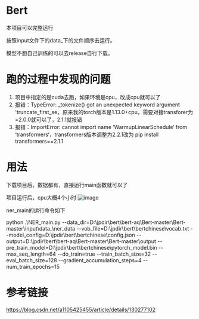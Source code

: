 # Bert
本项目可以完整运行


按照input文件下的data_下的文件顺序去运行。


模型不想自己训练的可以去release自行下载。


# 跑的过程中发现的问题
1. 项目中指定的是cuda去跑，如果环境是cpu，改成cpu就可以了
2. 报错：TypeError: _tokenize() got an unexpected keyword argument 'truncate_first_se，原来我的torch版本是1.13.0+cpu，需要对接transforer为=2.0.0就可以了，2.1.1就报错
3. 报错：ImportError: cannot import name ‘WarmupLinearSchedule‘ from ‘transformers‘，transformers版本调整为2.2.1改为 pip install transformers==2.1.1



# 用法
下载项目后，数据都有，直接运行main函数就可以了

项目运行后，cpu大概4个小时
![image](https://github.com/likeqiang1001/Bert-aq/assets/12680223/0c104f57-a8a4-487b-a66f-fdb2ca9ace31)

ner_main的运行命令如下

python .\NER_main.py --data_dir=D:\\jpdir\\bert\\bert-aq\\Bert-master\\Bert-master\\input\\data_\\ner_data --vob_file=D:\\jpdir\\bert\\bertchinese\\vocab.txt --model_config=D:\\jpdir\\bert\\bertchinese\\config.json --output=D:\\jpdir\\bert\\bert-aq\\Bert-master\\Bert-master\\output --pre_train_model=D:\\jpdir\\bert\\bertchinese\\pytorch_model.bin --max_seq_length=64 --do_train=true --train_batch_size=32 --eval_batch_size=128 --gradient_accumulation_steps=4 --num_train_epochs=15

# 参考链接
https://blog.csdn.net/a1105425455/article/details/130277102

